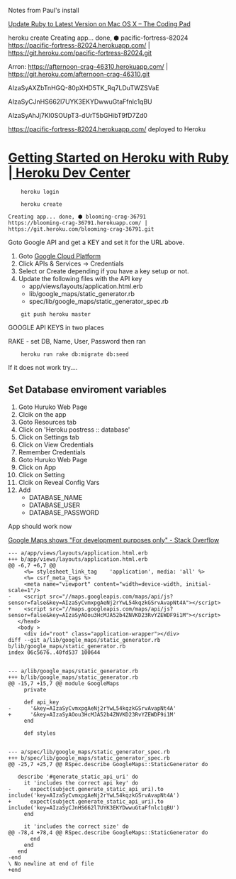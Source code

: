 Notes from Paul's install


[Update Ruby to Latest Version on Mac OS X – The Coding Pad](http://codingpad.maryspad.com/2017/04/29/update-mac-os-x-to-the-current-version-of-ruby/)

heroku create
Creating app... done, ⬢ pacific-fortress-82024
https://pacific-fortress-82024.herokuapp.com/ | https://git.heroku.com/pacific-fortress-82024.git

Arron: https://afternoon-crag-46310.herokuapp.com/ | https://git.heroku.com/afternoon-crag-46310.git

AIzaSyAXZbTnHGQ-80pXHD5TK_Rq7LDuTWZSVaE

AIzaSyCJnHS662l7UYK3EKYDwwuGtaFfnlc1qBU

AIzaSyAhJj7KI0SOUpT3-dUrT5bGHibT9fD7Zd0


https://pacific-fortress-82024.herokuapp.com/ deployed to Heroku

# [Getting Started on Heroku with Ruby \| Heroku Dev Center](https://devcenter.heroku.com/articles/getting-started-with-ruby)


```
    heroku login
```

```
    heroku create
    
Creating app... done, ⬢ blooming-crag-36791
https://blooming-crag-36791.herokuapp.com/ | https://git.heroku.com/blooming-crag-36791.git
```

Goto Google API and get a KEY and set it for the URL above.

1. Goto [Google Cloud Platform](https://console.cloud.google.com/getting-started)
2. Click APIs & Services -> Credentials
3. Select or Create depending if you have a key setup or not.
4. Update the following files with the API key
   * app/views/layouts/application.html.erb
   * lib/google_maps/static_generator.rb
   * spec/lib/google_maps/static_generator_spec.rb

```
    git push heroku master
```

GOOGLE API KEYS in two places

RAKE - set DB, Name, User, Password then ran 

```
    heroku run rake db:migrate db:seed
```

If it does not work try....

## Set Database enviroment variables

1. Goto Huruko Web Page
2. Clcik on the app
3. Goto Resources tab
4. Click on 'Heroku postress :: database'
5. Click on Settings tab
6. Click on View Credentials
7. Remember Credentials
8. Goto Huruko Web Page
9. Click on App
10. Click on Setting
11. Clcik on Reveal Config Vars
12. Add 
     * DATABASE_NAME
     * DATABASE_USER
     * DATABASE_PASSWORD

App should work now

 

[Google Maps shows "For development purposes only" - Stack Overflow](https://stackoverflow.com/questions/50977913/google-maps-shows-for-development-purposes-only)




```
--- a/app/views/layouts/application.html.erb
+++ b/app/views/layouts/application.html.erb
@@ -6,7 +6,7 @@
     <%= stylesheet_link_tag    'application', media: 'all' %>
     <%= csrf_meta_tags %>
     <meta name="viewport" content="width=device-width, initial-scale=1"/>
-    <script src="//maps.googleapis.com/maps/api/js?sensor=false&key=AIzaSyCvmxpgAeNj2rYwL54kqzkGSrvAvapNt4A"></script>
+    <script src="//maps.googleapis.com/maps/api/js?sensor=false&key=AIzaSyAOou3HcMJA52b4ZNVKD23RvYZEWDF9i1M"></script>
   </head>
   <body >
     <div id="root" class="application-wrapper"></div>
diff --git a/lib/google_maps/static_generator.rb b/lib/google_maps/static_generator.rb
index 06c5676..40fd537 100644


--- a/lib/google_maps/static_generator.rb
+++ b/lib/google_maps/static_generator.rb
@@ -15,7 +15,7 @@ module GoogleMaps
     private
 
     def api_key
-      '&key=AIzaSyCvmxpgAeNj2rYwL54kqzkGSrvAvapNt4A'
+      '&key=AIzaSyAOou3HcMJA52b4ZNVKD23RvYZEWDF9i1M'
     end
 
     def styles
     
     
--- a/spec/lib/google_maps/static_generator_spec.rb
+++ b/spec/lib/google_maps/static_generator_spec.rb
@@ -25,7 +25,7 @@ RSpec.describe GoogleMaps::StaticGenerator do
 
   describe '#generate_static_api_uri' do
     it 'includes the correct api key' do
-      expect(subject.generate_static_api_uri).to include('key=AIzaSyCvmxpgAeNj2rYwL54kqzkGSrvAvapNt4A')
+      expect(subject.generate_static_api_uri).to include('key=AIzaSyCJnHS662l7UYK3EKYDwwuGtaFfnlc1qBU')
     end
 
     it 'includes the correct size' do
@@ -78,4 +78,4 @@ RSpec.describe GoogleMaps::StaticGenerator do
       end
     end
   end
-end
\ No newline at end of file
+end
     
```

